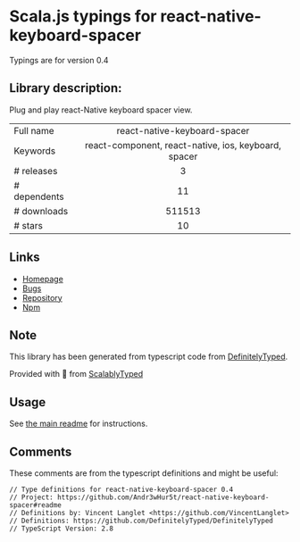 
# Scala.js typings for react-native-keyboard-spacer

Typings are for version 0.4

## Library description:
Plug and play react-Native keyboard spacer view.

|                    |                 |
| ------------------ | :-------------: |
| Full name          | react-native-keyboard-spacer |
| Keywords           | react-component, react-native, ios, keyboard, spacer |
| # releases         | 3 |
| # dependents       | 11 |
| # downloads        | 511513 |
| # stars            | 10 |

## Links
- [Homepage](https://github.com/Andr3wHur5t/react-native-keyboard-spacer#readme)
- [Bugs](https://github.com/Andr3wHur5t/react-native-keyboard-spacer/issues)
- [Repository](https://github.com/Andr3wHur5t/react-native-keyboard-spacer)
- [Npm](https://www.npmjs.com/package/react-native-keyboard-spacer)
    


## Note
This library has been generated from typescript code from [DefinitelyTyped](https://definitelytyped.org).

Provided with :purple_heart: from [ScalablyTyped](https://github.com/oyvindberg/ScalablyTyped)

## Usage
See [the main readme](../../readme.md) for instructions.

## Comments

These comments are from the typescript definitions and might be useful:
```
// Type definitions for react-native-keyboard-spacer 0.4
// Project: https://github.com/Andr3wHur5t/react-native-keyboard-spacer#readme
// Definitions by: Vincent Langlet <https://github.com/VincentLanglet>
// Definitions: https://github.com/DefinitelyTyped/DefinitelyTyped
// TypeScript Version: 2.8

```

